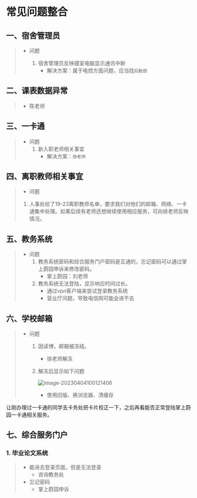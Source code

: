 # 常见问题整合

## 一、宿舍管理员

> - 问题
>
>   1. 宿舍管理员反映寝室电脑显示通讯中断
>      - 解决方案：属于电控方面问题，应当找`后勤部`
>
>   

## 二、课表数据异常

> - 陈老师

## 三、一卡通

> - 问题
>   1. 新入职老师相关事宜
>      - 解决方案：`徐老师`

## 四、离职教师相关事宜

>- 问题
>  1. 人事处给了19-23离职教师名单，要求我们对他们的邮箱、网络、一卡通集中处理。如果后续有老师还想继续使用相应服务，可向徐老师反映情况。

## 五、教务系统

> - 问题
>   1. 教务系统密码和综合服务门户密码是互通的，忘记密码可以通过掌上蔚园申诉来修改密码。
>      - 掌上蔚园：刘老师
>   2. 教务系统无法登陆，显示响应时间过长。
>      - 通过vpn客户端来尝试登录教务系统
>      - 营业厅问题，导致电信网可能会进不去

## 六、学校邮箱

> - 问题
>
>   1. 因读博，邮箱被冻结。
>
>      - 徐老师解冻
>
>   2. 解冻后显示如下问题
>
>      ![image-20230404100121406](C:\Users\Administrator\AppData\Roaming\Typora\typora-user-images\image-20230404100121406.png)
>
>      - 使用旧版、换浏览器、清缓存

让刚办理过一卡通的同学去卡务处把卡片校正一下，之后再看能否正常登陆掌上蔚园一卡通相关服务。

## 七、综合服务门户

### 1. 毕业论文系统

> - 能进去登录页面，但是无法登录
>   - 咨询教务处
> - 忘记密码
>   - 掌上蔚园申诉

